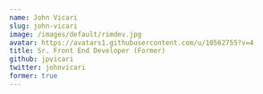 ```yaml
---
name: John Vicari
slug: john-vicari
image: /images/default/rimdev.jpg
avatar: https://avatars1.githubusercontent.com/u/10562755?v=4
title: Sr. Front End Developer (Former)
github: jpvicari
twitter: johnvicari
former: true
---
```

